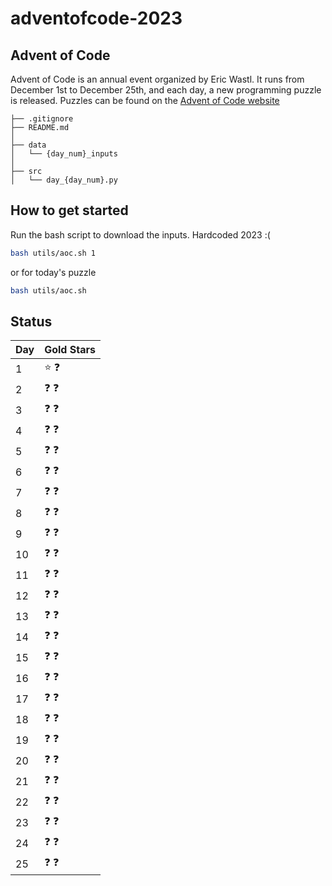 # adventofcode-2023

## Advent of Code

Advent of Code is an annual event organized by Eric Wastl. It runs from December 1st to December 25th, and each day, a new programming puzzle is released. Puzzles can be found on the [Advent of Code website](https://adventofcode.com/)

```
├── .gitignore                
├── README.md                 
│
├── data
│   └── {day_num}_inputs
│
├── src                     
│   └── day_{day_num}.py
```
## How to get started

Run the bash script to download the inputs. Hardcoded 2023 :(

```bash
bash utils/aoc.sh 1
```

or for today's puzzle

```bash
bash utils/aoc.sh
```

## Status 

| Day | Gold Stars | 
|-|-|
| 1  | :star:     :question: |
| 2  | :question: :question: |
| 3  | :question: :question: |
| 4  | :question: :question: |
| 5  | :question: :question: |
| 6  | :question: :question: |
| 7  | :question: :question: |
| 8  | :question: :question: |
| 9  | :question: :question: |
| 10 | :question: :question: |
| 11 | :question: :question: |
| 12 | :question: :question: |
| 13 | :question: :question: |
| 14 | :question: :question: |
| 15 | :question: :question: |
| 16 | :question: :question: |
| 17 | :question: :question: |
| 18 | :question: :question: |
| 19 | :question: :question: |
| 20 | :question: :question: |
| 21 | :question: :question: |
| 22 | :question: :question: |
| 23 | :question: :question: |
| 24 | :question: :question: |
| 25 | :question: :question: |
